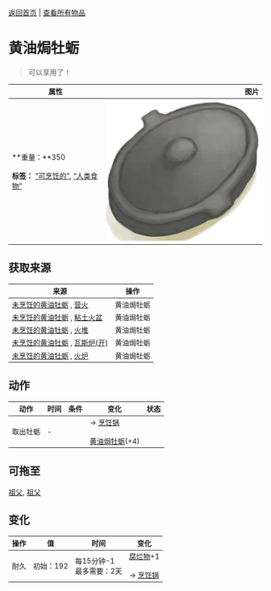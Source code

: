 [返回首页](index.md)   |  [查看所有物品](object.md)
# 黄油焗牡蛎  
> 可以享用了！  
  
  属性  |   图片   
 ----  |  ----:   
 **重量：**350<br><br>**标签：**	[“可烹饪的”](tag_Cookable.md), [“人类食物”](tag_HumanFood.md)  |  ![](Sprite/CookingPotClosed.png)   
  
## 获取来源  
来源  |  操作  
----  |  ----  
[未烹饪的黄油牡蛎](ButterBakedOystersUncooked.md) , [营火](Campfire.md)  |  黄油焗牡蛎  
[未烹饪的黄油牡蛎](ButterBakedOystersUncooked.md) , [粘土火盆](ClayFirePit.md)  |  黄油焗牡蛎  
[未烹饪的黄油牡蛎](ButterBakedOystersUncooked.md) , [火堆](Fire.md)  |  黄油焗牡蛎  
[未烹饪的黄油牡蛎](ButterBakedOystersUncooked.md) , [瓦斯炉(开)](GasCookerOn.md)  |  黄油焗牡蛎  
[未烹饪的黄油牡蛎](ButterBakedOystersUncooked.md) , [火炉](Stove.md)  |  黄油焗牡蛎  
## 动作  
动作  |  时间  |  条件  |  变化  |  状态  
----  |  ----  |  ----  |  ----  |  ----  
取出牡蛎  |  -  |    |  → [烹饪锅](CookingPot.md)<br><br>[黄油焗牡蛎](OysterMeatBaked.md)(+4)  |    
## 可拖至  
[祖父](Grandfather.md), [祖父](GrandfatherHealthy.md)  
## 变化  
操作  |  值  |  时间  |  变化  
----  |  ----  |  ----  |  ----  
耐久  |  初始：192  |  每15分钟-1<br>最多需要：2天  |  [腐烂物](RottenRemains.md)+1 <br><br>→ [烹饪锅](CookingPot.md)  

